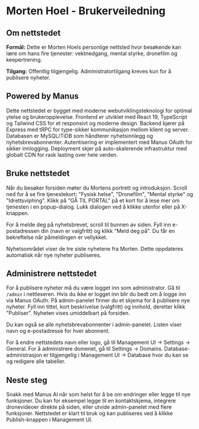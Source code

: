 # Morten Hoel - Brukerveiledning

## Om nettstedet

**Formål:** Dette er Morten Hoels personlige nettsted hvor besøkende kan lære om hans fire tjenester: vektnedgang, mental styrke, dronefilm og keepertrening.

**Tilgang:** Offentlig tilgjengelig. Administratortilgang kreves kun for å publisere nyheter.

## Powered by Manus

Dette nettstedet er bygget med moderne webutviklingsteknologi for optimal ytelse og brukeropplevelse. Frontend er utviklet med React 19, TypeScript og Tailwind CSS for et responsivt og moderne design. Backend kjører på Express med tRPC for type-sikker kommunikasjon mellom klient og server. Databasen er MySQL/TiDB som håndterer nyhetsinnlegg og nyhetsbrevabonnenter. Autentisering er implementert med Manus OAuth for sikker innlogging. Deployment skjer på auto-skalerende infrastruktur med globalt CDN for rask lasting over hele verden.

## Bruke nettstedet

Når du besøker forsiden møter du Mortens portrett og introduksjon. Scroll ned for å se fire tjenestekort: "Fysisk helse", "Dronefilm", "Mental styrke" og "Idrettsviphing". Klikk på "GÅ TIL PORTAL" på et kort for å lese mer om tjenesten i en popup-dialog. Lukk dialogen ved å klikke utenfor eller på X-knappen.

For å melde deg på nyhetsbrevet, scroll til bunnen av siden. Fyll inn e-postadressen din (navn er valgfritt) og klikk "Meld deg på". Du får en bekreftelse når påmeldingen er vellykket.

Nyhetsområdet viser de tre siste nyhetene fra Morten. Dette oppdateres automatisk når nye nyheter publiseres.

## Administrere nettstedet

For å publisere nyheter må du være logget inn som administrator. Gå til `/admin` i nettleseren. Hvis du ikke er logget inn blir du bedt om å logge inn via Manus OAuth. På admin-panelet finner du et skjema for å publisere nye nyheter. Fyll inn tittel, kort beskrivelse (valgfritt) og innhold, deretter klikk "Publiser". Nyheten vises umiddelbart på forsiden.

Du kan også se alle nyhetsbrevabonnenter i admin-panelet. Listen viser navn og e-postadresse for hver abonnent.

For å endre nettstedets navn eller logo, gå til Management UI → Settings → General. For å administrere domenet, gå til Settings → Domains. Database-administrasjon er tilgjengelig i Management UI → Database hvor du kan se og redigere alle tabeller.

## Neste steg

Snakk med Manus AI når som helst for å be om endringer eller legge til nye funksjoner. Du kan for eksempel legge til en kontaktskjema, integrere dronevideoer direkte på siden, eller utvide admin-panelet med flere funksjoner. Nettstedet er klart til bruk og kan publiseres ved å klikke Publish-knappen i Management UI.
